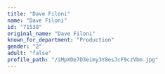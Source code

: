 ```yaml
---
title: "Dave Filoni"
name: "Dave Filoni"
id: "71538"
original_name: "Dave Filoni"
known_for_department: "Production"
gender: "2"
adult: "false"
profile_path: "/iMpXDe7D3eimy3Y8esJcF9czVbm.jpg"
---
```

